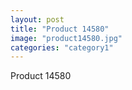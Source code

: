 ```yaml
---
layout: post
title: "Product 14580"
image: "product14580.jpg"
categories: "category1"
---
```

Product 14580
